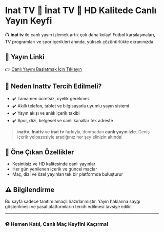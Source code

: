 # Inat TV 👑 İnat TV 👑 HD Kalitede Canlı Yayın Keyfi

📺 **inat tv** ile canlı yayın izlemek artık çok daha kolay! Futbol karşılaşmaları, TV programları ve spor içerikleri anında, yüksek çözünürlükte ekranınızda.

## 🔗 Yayın Linki

👉 [Canlı Yayını Başlatmak İçin Tıklayın](https://bosstv1.com/)

## 🎯 Neden Inattv Tercih Edilmeli?

- ✔️ Tamamen ücretsiz, üyelik gerekmez
- ✔️ Akıllı telefon, tablet ve bilgisayarla uyumlu yayın sistemi
- ✔️ Yayın akışı ve anlık içerik takibi
- ✔️ Spor, dizi, belgesel ve canlı kanallar tek adreste

> **inattv**, **Inattv** ve **inat tv** farkıyla, donmadan **canlı yayın izle**. Geniş içerik yelpazesiyle aradığınız her şey elinizin altında!

## 🚀 Öne Çıkan Özellikler

- Kesintisiz ve HD kalitesinde canlı yayınlar  
- Her gün yenilenen içerik ve güncel maçlar  
- Maç, dizi ve özel yayınları tek bir platformda buluşturur

## ⚠️ Bilgilendirme

Bu sayfa sadece tanıtım amaçlı hazırlanmıştır. Yayın haklarına saygı gösterilmesi ve yasal platformların tercih edilmesi tavsiye edilir.

---

### ⚽ Hemen Katıl, Canlı Maç Keyfini Kaçırma!
